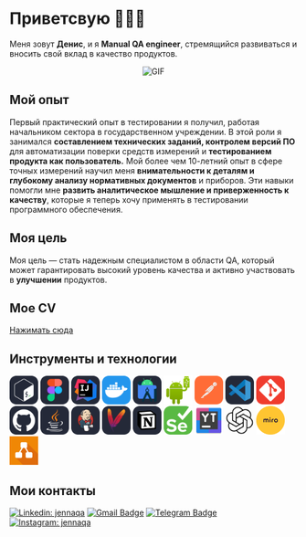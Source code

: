 # Приветсвую 🧑🏻‍💻

Меня зовут **Денис**, и я **Manual QA engineer**, стремящийся развиваться и вносить свой вклад в качество продуктов.

<div align="center">
    <img src="https://media1.tenor.com/m/pXe5Lu_fQgUAAAAd/shaquille-oneal-taste-test.gif" width="400" height="300" alt="GIF">
</div>


## Мой опыт

Первый практический опыт в тестировании я получил, работая начальником сектора в государственном учреждении. В этой роли я занимался **составлением технических заданий, контролем версий ПО** для автоматизации поверки средств измерений и **тестированием продукта как пользователь.**
Мой более чем 10-летний опыт в сфере точных измерений научил меня **внимательности к деталям и глубокому анализу нормативных документов** и приборов. Эти навыки помогли мне **развить аналитическое мышление и приверженность к качеству**, которые я теперь хочу применять в тестировании программного обеспечения.


## Моя цель

Моя цель — стать надежным специалистом в области QA, который может гарантировать высокий уровень качества и активно участвовать в **улучшении** продуктов. 


## Мое CV 

[Нажимать сюда](https://ссылочку_сюда)

 
## Инструменты и технологии

<p align="left">
<img src="https://github.com/mixs9ra/mixs9ra/blob/main/icons/Bash-Dark.svg" alt="Qase.io" width="50" height="50" />

<img src="https://github.com/mixs9ra/mixs9ra/blob/main/icons/Figma-Dark.svg" alt="TestIT" width="50" height="50" />

<img src="https://github.com/mixs9ra/mixs9ra/blob/main/icons/Idea-Dark.svg" alt="TestRail" width="50" height="50" />

<img src="https://github.com/mixs9ra/mixs9ra/blob/main/icons/Docker.svg" alt="Zephyr" width="50" height="50" />

<img src="https://github.com/mixs9ra/mixs9ra/blob/main/icons/AndroidStudio-Dark.svg" alt="Charles" width="50" height="50" />

<img src="https://github.com/mixs9ra/mixs9ra/blob/main/icons/Android%20file%20transfer.png" alt="Fiddler" width="50" height="50" /> 

<img src="https://github.com/mixs9ra/mixs9ra/blob/main/icons/Postman.svg" alt="Proxyman" width="50" height="50" /> 

<img src="https://github.com/mixs9ra/mixs9ra/blob/main/icons/VSCode-Dark.svg" alt="Grafana" width="50" height="50" />

<img src="https://github.com/mixs9ra/mixs9ra/blob/main/icons/Git.svg" alt="Firebase" width="50" height="50" /> 

<img src="https://github.com/mixs9ra/mixs9ra/blob/main/icons/Github-Dark.svg" alt="Sentry" width="50" height="50" />

<img src="https://github.com/mixs9ra/mixs9ra/blob/main/icons/Java-Dark.svg" alt="Sentry" width="50" height="50" />

<img src="https://github.com/mixs9ra/mixs9ra/blob/main/icons/Jenkins-Dark.svg" alt="Codemagic" width="50" height="50" /> 

<img src="https://github.com/mixs9ra/mixs9ra/blob/main/icons/Maven-Dark.svg" alt="Teamcity" width="50" height="50" />

<img src="https://github.com/mixs9ra/mixs9ra/blob/main/icons/Notion-Dark.svg" alt="Testflight" width="50" height="50" />

<img src="https://github.com/mixs9ra/mixs9ra/blob/main/icons/Selenium.svg" alt="Xcode" width="50" height="50" />

<img src="https://github.com/mixs9ra/mixs9ra/blob/main/icons/youtrack.png" alt="Xcode" width="50" height="50" />

<img src="https://github.com/mixs9ra/mixs9ra/blob/main/icons/openai.png" alt="Xcode" width="50" height="50" />

<img src="https://github.com/mixs9ra/mixs9ra/blob/main/icons/miro.png" alt="Xcode" width="50" height="50" />

<img src="https://github.com/mixs9ra/mixs9ra/blob/main/icons/draw.io.png" alt="Xcode" width="50" height="50" />

## Мои контакты

[![Linkedin: jennaqa](https://img.shields.io/badge/-LinkedIn-0e76a8?style=flat-square&logo=Linkedin&logoColor=white)](https://www.linkedin.com/in/belashev-denis/)
<a href="mailto:DB.DenisBelashev@gmail.com">
    <img src="https://img.shields.io/badge/Gmail-D14836?style=for-the-badge&logo=gmail&logoColor=white" alt="Gmail Badge" style="height: 20px;"></a>
[![Telegram Badge](https://img.shields.io/badge/-Telegram-0088cc?style=flat-square&logo=Telegram&logoColor=white)](https://t.me/mixs9ra)
[![Instagram: jennaqa](https://img.shields.io/badge/-Instagram-e4405f?style=flat-square&logo=Instagram&logoColor=white)](https://www.instagram.com/mixs9ra/)
